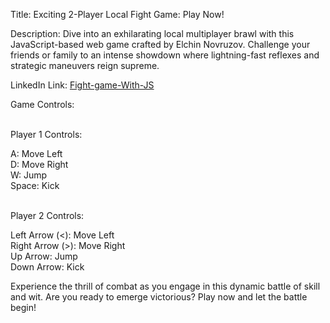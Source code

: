 Title: Exciting 2-Player Local Fight Game: Play Now!

Description: Dive into an exhilarating local multiplayer brawl with this JavaScript-based web game crafted by Elchin Novruzov. Challenge your friends or family to an intense showdown where lightning-fast reflexes and strategic maneuvers reign supreme.

LinkedIn Link: [Fight-game-With-JS](https://www.linkedin.com/posts/elchin-novruzov_2-player-local-fight-game-with-js-dive-activity-7162763508487553024-b0c_?utm_source=share&utm_medium=member_android)

Game Controls:

 <br>
Player 1 Controls:

A: Move Left <br>
D: Move Right <br>
W: Jump <br>
Space: Kick

 <br>
Player 2 Controls:

Left Arrow (<): Move Left <br>
Right Arrow (>): Move Right <br>
Up Arrow: Jump <br>
Down Arrow: Kick


Experience the thrill of combat as you engage in this dynamic battle of skill and wit. Are you ready to emerge victorious? Play now and let the battle begin!
